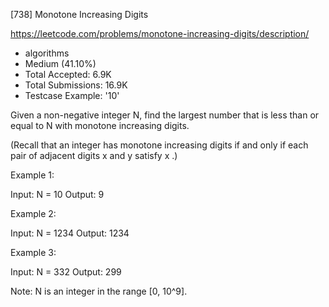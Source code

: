 [738] Monotone Increasing Digits  

https://leetcode.com/problems/monotone-increasing-digits/description/

* algorithms
* Medium (41.10%)
* Total Accepted:    6.9K
* Total Submissions: 16.9K
* Testcase Example:  '10'


Given a non-negative integer N, find the largest number that is less than or equal to N with monotone increasing digits.

(Recall that an integer has monotone increasing digits if and only if each pair of adjacent digits x and y satisfy x .)


Example 1:

Input: N = 10
Output: 9



Example 2:

Input: N = 1234
Output: 1234



Example 3:

Input: N = 332
Output: 299



Note:
N is an integer in the range [0, 10^9].

